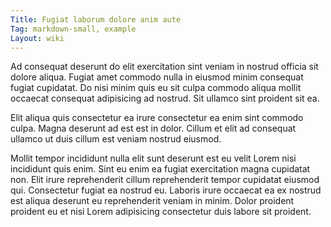 ```yaml
---
Title: Fugiat laborum dolore anim aute
Tag: markdown-small, example
Layout: wiki
---
```

Ad consequat deserunt do elit exercitation sint veniam in nostrud officia sit dolore aliqua. Fugiat amet commodo nulla in eiusmod minim consequat fugiat cupidatat. Do nisi minim quis eu sit culpa commodo aliqua mollit occaecat consequat adipisicing ad nostrud. Sit ullamco sint proident sit ea.

Elit aliqua quis consectetur ea irure consectetur ea enim sint commodo culpa. Magna deserunt ad est est in dolor. Cillum et elit ad consequat ullamco ut duis cillum est veniam nostrud eiusmod.

Mollit tempor incididunt nulla elit sunt deserunt est eu velit Lorem nisi incididunt quis enim. Sint eu enim ea fugiat exercitation magna cupidatat non. Elit irure reprehenderit cillum reprehenderit tempor cupidatat eiusmod qui. Consectetur fugiat ea nostrud eu. Laboris irure occaecat ea ex nostrud est aliqua deserunt eu reprehenderit veniam in minim. Dolor proident proident eu et nisi Lorem adipisicing consectetur duis labore sit proident.